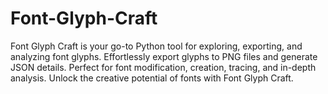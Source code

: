 # Font-Glyph-Craft
Font Glyph Craft is your go-to Python tool for exploring, exporting, and analyzing font glyphs. Effortlessly export glyphs to PNG files and generate JSON details. Perfect for font modification, creation, tracing, and in-depth analysis. Unlock the creative potential of fonts with Font Glyph Craft.
